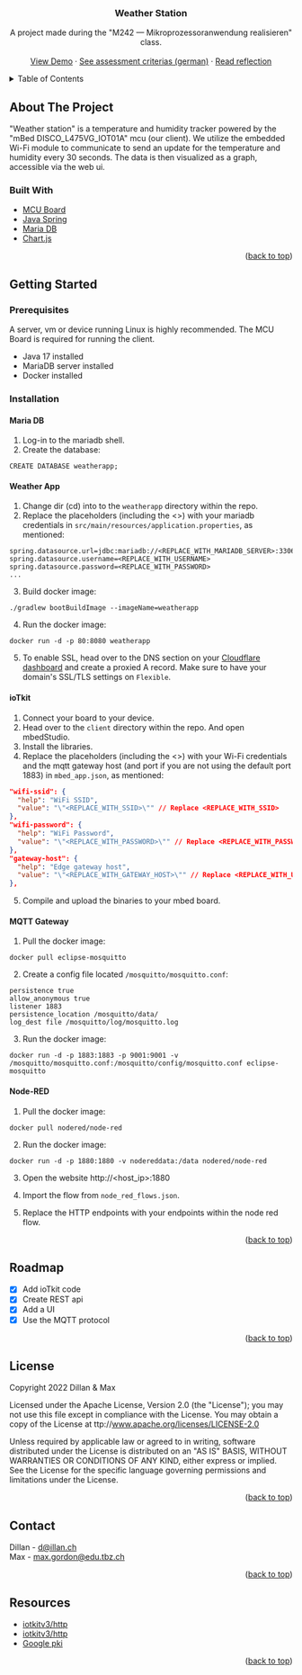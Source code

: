 <div id="top"></div>
<br />
<div align="center">
  <h3 align="center">Weather Station</h3>

  <p align="center">
    A project made during the "M242 — Mikroprozessoranwendung realisieren" class.
    <br />
    <br />
    <a href="https://weatherstation.just2flex.com">View Demo</a>
    ·
    <a href="ASSESSMENT_CRITERIA.md">See assessment criterias (german)</a>
    ·
    <a href="REFLECTION.md">Read reflection</a>
  </p>
</div>

<details>
  <summary>Table of Contents</summary>
  <ol>
    <li>
      <a href="#about-the-project">About The Project</a>
      <ul>
        <li><a href="#built-with">Built With</a></li>
      </ul>
    </li>
    <li>
      <a href="#getting-started">Getting Started</a>
      <ul>
        <li><a href="#prerequisites">Prerequisites</a></li>
        <li><a href="#installation">Installation</a></li>
      </ul>
    </li>
    <li><a href="#roadmap">Roadmap</a></li>
    <li><a href="#license">License</a></li>
    <li><a href="#contact">Contact</a></li>
    <li><a href="#resources">Resources</a></li>
  </ol>
</details>

## About The Project

"Weather station" is a temperature and humidity tracker powered by the "mBed DISCO_L475VG_IOT01A" mcu (our client). We utilize the embedded Wi-Fi module to communicate to send an update for the temperature and humidity every 30 seconds. The data is then visualized as a graph, accessible via the web ui.

### Built With

- [MCU Board](https://os.mbed.com/platforms/ST-Discovery-L475E-IOT01A/)
- [Java Spring](https://spring.io/)
- [Maria DB](https://mariadb.org/)
- [Chart.js](https://www.chartjs.org/)

<p align="right">(<a href="#top">back to top</a>)</p>

## Getting Started

### Prerequisites

A server, vm or device running Linux is highly recommended. The MCU Board is required for running the client.

- Java 17 installed
- MariaDB server installed
- Docker installed

### Installation

#### **Maria DB**

1. Log-in to the mariadb shell.
2. Create the database:

```
CREATE DATABASE weatherapp;
```

#### **Weather App**

1. Change dir (cd) into to the `weatherapp` directory within the repo.
2. Replace the placeholders (including the <>) with your mariadb credentials in `src/main/resources/application.properties`, as mentioned:

```
spring.datasource.url=jdbc:mariadb://<REPLACE_WITH_MARIADB_SERVER>:3306/weatherapp
spring.datasource.username=<REPLACE_WITH_USERNAME>
spring.datasource.password=<REPLACE_WITH_PASSWORD>
...
```

3. Build docker image:

```
./gradlew bootBuildImage --imageName=weatherapp
```

4. Run the docker image:

```
docker run -d -p 80:8080 weatherapp
```

5. To enable SSL, head over to the DNS section on your [Cloudflare dashboard](https://dash.cloudflare.com/) and create a proxied A record. Make sure to have your domain's SSL/TLS settings on `Flexible`.

#### **ioTkit**

1. Connect your board to your device.
2. Head over to the `client` directory within the repo. And open mbedStudio.
3. Install the libraries.
4. Replace the placeholders (including the <>) with your Wi-Fi credentials and the mqtt gateway host (and port if you are not using the default port 1883) in `mbed_app.json`, as mentioned:

```json
"wifi-ssid": {
  "help": "WiFi SSID",
  "value": "\"<REPLACE_WITH_SSID>\"" // Replace <REPLACE_WITH_SSID>
},
"wifi-password": {
  "help": "WiFi Password",
  "value": "\"<REPLACE_WITH_PASSWORD>\"" // Replace <REPLACE_WITH_PASSWORD>
},
"gateway-host": {
  "help": "Edge gateway host",
  "value": "\"<REPLACE_WITH_GATEWAY_HOST>\"" // Replace <REPLACE_WITH_URI>
},
```

5. Compile and upload the binaries to your mbed board.

#### **MQTT Gateway**

1. Pull the docker image:

```
docker pull eclipse-mosquitto
```

2. Create a config file located `/mosquitto/mosquitto.conf`:

```
persistence true
allow_anonymous true
listener 1883
persistence_location /mosquitto/data/
log_dest file /mosquitto/log/mosquitto.log
```

3. Run the docker image:

```
docker run -d -p 1883:1883 -p 9001:9001 -v /mosquitto/mosquitto.conf:/mosquitto/config/mosquitto.conf eclipse-mosquitto
```

#### **Node-RED**

1. Pull the docker image:

```
docker pull nodered/node-red
```

2. Run the docker image:

```
docker run -d -p 1880:1880 -v nodereddata:/data nodered/node-red
```

3. Open the website http://<host_ip>:1880

4. Import the flow from `node_red_flows.json`.

5. Replace the HTTP endpoints with your endpoints within the node red flow.

<p align="right">(<a href="#top">back to top</a>)</p>

## Roadmap

- [x] Add ioTkit code
- [x] Create REST api
- [x] Add a UI
- [x] Use the MQTT protocol

<p align="right">(<a href="#top">back to top</a>)</p>

## License

Copyright 2022 Dillan & Max

Licensed under the Apache License, Version 2.0 (the "License");
you may not use this file except in compliance with the License.
You may obtain a copy of the License at ttp://www.apache.org/licenses/LICENSE-2.0

Unless required by applicable law or agreed to in writing, software
distributed under the License is distributed on an "AS IS" BASIS,
WITHOUT WARRANTIES OR CONDITIONS OF ANY KIND, either express or implied.
See the License for the specific language governing permissions and
limitations under the License.

<p align="right">(<a href="#top">back to top</a>)</p>

## Contact

Dillan - d@illan.ch  
Max - max.gordon@edu.tbz.ch

<p align="right">(<a href="#top">back to top</a>)</p>

## Resources

- [iotkitv3/http](https://github.com/iotkitv3/http)
- [iotkitv3/http](https://github.com/iotkitv3/mqtt)
- [Google pki](https://pki.goog/repository/)

<p align="right">(<a href="#top">back to top</a>)</p>
